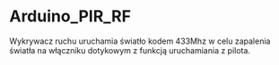 # Arduino_PIR_RF
Wykrywacz ruchu uruchamia światło kodem 433Mhz w celu zapalenia światła na włączniku dotykowym z funkcją uruchamiania z pilota.
